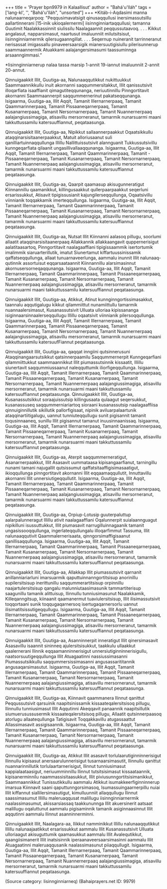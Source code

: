 +++
title = 'Prayer bpn9979 in Kalaallisut'
author = "Bahá'u'lláh"
tags = ['lang-kl', '', "Bahá'u'lláh", "unsorted"]
+++
*Kitáb-i-Aqdasimi manna nalunaarneqarpoq: "Peqqusimavatsigit qinusaqqullusi inersimassutsillu aallartinnerani [15-inik ukioqalernermi] iisinnginniartaqqullusi; tamanna Guutimit Naalakkassinnit siulissilu Naalagaannit peqqussutaavoq. . . . Kikkut angalasut, napparsimasut, naartusut imaluunniit milutsitsisut, iisinnginniarnermik qilersugaanngillat. . . . Seqernup nuineranit tarrinneranut nerisassat imigassallu pinaveersaarsigik mianersuutigisiullu pilerisunnerup saammaannermik Atuakkami aalajangersimasumi taassuminnga arsaanngimmasi.” 

*Iisinnginniarnerup nalaa tassa marsip 1-annit 19-iannut imaluunniit 2-annit 20-annut. 

Qinnuigaakkit Illit, Guutiga-aa, Nalunaaqqutikkut nukittuukkut Saammaannikkullu inuit akornanni saqqummersitakkut, Illit qanissutsivit illoqarfiata isaaffianit qimagutiteqqunanga, neriuutinnillu Pinngortitavit akornanni Saammaannerpit saqqummernerinut pakatseqqunanga. Isigaarma, Guutiga-aa, Illit Aqqit, Tamanit Illernarnerpaaq, Tamanit Qaammarinnerpaaq, Tamanit Pissaaneqarnerpaaq, Tamanit Kusanarnerpaaq, Tamanit Nersornarnerpaaq, Tamanit Nuannernerpaaq aalajangiussimagiga, atisavillu mersorneranut, tamarmik nunarsuarmi maani takkuttussamilu katersuuffiannut, peqataasunga.

Qinnuigaakkit Illit, Guutiga-aa, Nipikkut sallaannerpaakkut Oqaatsikkullu ataqqinarsisitaanerpaakkut, Matuit alloriusaanut suli qanilliartuinnaqqullunga Illillu Nallittuissutsivit alannguanit Tukkussutsivillu kunngeqarfiata qilaanit ungasillivallaaqqunanga. Isigaarma, Guutiga-aa, Illit Aqqit, Tamanit Illernarnerpaaq, Tamanit Qaammarinnerpaaq, Tamanit -Pissaaneqarnerpaaq, Tamanit Kusanarnerpaaq, Tamanit Nersornarnerpaaq, Tamanit Nuannernerpaaq aalajangiussimagiga, atisavillu mersorneranut, tamarmik nunarsuarmi maani takkuttussamilu katersuuffiannut peqataasunga.

Qinnuigaakkit Illit, Guutiga-aa, Qaarpit qaamasup akisugunneratigut Kiinnannillu qaamanikkut, killingusaakkut qullerpaarpaakkut seqerluni ersarissukkut, Atisavit tipigissusianit kajungilerseqqullunga, Oqaatsivillu viinnianik toqqakkamik imerteqqullunga. Isigaarma, Guutiga-aa, Illit Aqqit, Tamanit Illernarnerpaaq, Tamanit Qaammarinnerpaaq, Tamanit Pissaaneqarnerpaaq, Tamanit Kusanarnerpaaq, Tamanit Nersornarnerpaaq, Tamanit Nuannernerpaaq aalajangiussimagiga, atisavillu mersorneranut, tamarmik nunarsuarmi maani takkuttussamilu katersuuffiannut peqataasunga.

Qinnuigaakkit Illit, Guutiga-aa, Nutsat Illit Kiinnanni aalasoq pillugu, soorlumi allaatit ataqqinarsisitaanerpaaq Allakkannik allakkaangavit quppernerisigut aalatitaasartoq, Pinngortitavit naalagaaffiani tipigissaammik isertortumik imalimmik siaruarterillutik, imatut Siunertamut kiffartuussinissamik qaffatseqqullunga, allaat tunuarnaveerlunga, aammalu inunnit Illit nalunaaq- qutinnik assortuisut eqqarsaataannit Kiinnannillu alarsimasinnut akornusersorneqaqqunanga. Isigaarma, Guutiga-aa, Illit Aqqit, Tamanit Illernarnerpaaq, Tamanit Qaammarinnerpaaq, Tamanit Pissaaneqarnerpaaq, Tamanit Kusanarnerpaaq, Tamanit Nersornarnerpaaq, Tamanit Nuannernerpaaq aalajangiussimagiga, atisavillu mersorneranut, tamarmik nunarsuarmi maani takkuttussamilu katersuuffiannut peqataasunga. 

Qinnuigaakkit Illit, Guutiga-aa, Atikkut, Atinut kunnginngortissimasakkut, taannalu aqqutigalugu kikkut qilammiittut nunamiittullu tamarmik nuannaalersimasut, Kusanassutsivit Ulluata ulloriaa kipissananga isiginnaarsinnaalerseqqullugu Illillu oqaatsivit viinnianik pilersoqqullunga. Isigaarma, Guutiga-aa, Illit Aqqit, Tamanit Illernarnerpaaq, Tamanit Qaammarinnerpaaq, Tamanit Pissaaneqarnerpaaq, Tamanit Kusanarnerpaaq, Tamanit Nersornarnerpaaq, Tamanit Nuannernerpaaq aalajangiussimagiga, atisavillu mersorneranut, tamarmik nunarsuarmi maani takkuttussamilu katersuufFiannut peqataasunga. 

Qinnuigaakkit Illit, Guutiga-aa, qaqqat inngiini qutsinnerusuni Ataqqinangaarsutsikkut qatsinnerpaamilu Saqqummernerpit Kunngeqarfiani qilammiittukkut saammaannikkut Illit piumassutsinnik kissaatit, Illillu siunertavit saqqummiussaanut naleqquttumik iliorfigeqqullunga. Isigaarma, Guutiga-aa, Illit Aqqit, Tamanit Illernarnerpaaq, Tamanit Qaammarinnerpaaq, Tamanit Pissaaneqarnerpaaq, Tamanit Kusanarnerpaaq, Tamanit Nersornarnerpaaq, Tamanit Nuannernerpaaq aalajangiussimagiga, atisavillu mersorneranut, tamarmik nunarsuarmi maani takkuttussamilu katersuuffiannut peqataasunga. Qinnuigaakkit Illit, Guutiga-aa, Kusanassutsikkut soraajuissutsip killingusaata qulaagut seqersukkut, kusanassuseq saqqummerniariartoq sioraani kusanassutsip naalagaaffiisa qinnuiginnillutik sikillutik pallorfigisaat, nipinik aviluarpalaartunik ataqqinartiitigalugu, uannut tunniuteqqullugu sunit pigisannit tamanit toqusinnaaneq, sunillu Illit pigisannut tamanut inuusinnaanissaq. Isigaarma, Guutiga-aa, Illit Aqqit, Tamanit Illernarnerpaaq, Tamanit Qaammarinnerpaaq, Tamanit Pissaaneqarnerpaaq, Tamanit Kusanarnerpaaq, Tamanit Nersornarnerpaaq, Tamanit Nuannernerpaaq aalajangiussimagiga, atisavillu mersorneranut, tamarmik nunarsuarmi maani takkuttussamilu katersuuffiannut peqataasunga. 

Qinnuigaakkit Illit, Guutiga-aa, Aterpit saqqummerneratigut, Asanarnerpaakkut, Illit Asasavit uummataasa kipisangaarfianut, tarningillu nunami tamani najugallit qutsissumut qaffatsitaaffigisimasaatigut, ikioqqullunga pinngortitavit akornanni Illit eqqaamaqqullutit, Innuttavillu akornanni Illit unnersiutigeqqullutit. Isigaarma, Guutiga-aa, Illit Aqqit, Tamanit Illernarnerpaaq, Tamanit Qaammarinnerpaaq, Tamanit Pissaaneqarnerpaaq, Tamanit Kusanarnerpaaq, Tamanit Nersornarnerpaaq, Tamanit Nuannernerpaaq aalajangiussimagiga, atisavillu mersorneranut, tamarmik nunarsuarmi maani takkuttussamilu katersuuffiannut peqataasunga.

Qinnuigaakkit Illit, Guutiga-aa, Orpiup-Lotusip guuterpaluttup aalarpalunneragut Illillu ativit naalagaaffiani Oqalunnerpit suialaannguagut nipikilluni isussuttukkut, Illit piumasavit narrugilluinnagaanik tamanit ungasissooqqullunga, ingerlateqqullungalu illoqarfimmut Tassuma, Illit nalunaaqqutivit Qaammalernerisaata, qinngorsimaffigisaanut qanillisaqqullunga. Isigaarma, Guutiga-aa, Illit Aqqit, Tamanit Illernarnerpaaq, Tamanit Qaammarinnerpaaq, Tamanit Pissaaneqarnerpaaq, Tamanit Kusanarnerpaaq, Tamanit Nersornarnerpaaq, Tamanit Nuannernerpaaq aalajangiussimagiga, atisavillu mersorneranut, tamarmik nunarsuarmi maani takkuttussamilu katersuuffiannut peqataasunga.

Qinnuigaakkit Illit, Guutiga-aa, Allakkap Illit piumassutsivit qarnanit anillanniariarluni imarsuarmik qaputtuinnanngortitsisup anorinillu supilersitsisup inerittunillu saqqummerartitsisup orpinnillu naajartulersitsisup qangalu malunniutaasimasunik tammartiterisup saagunillu tamanik alittuisup, Ilinnullu tunniusimasunut Naalakkamik, Killeqanngitsup, kiinaanit qaamanermut tuaviulersitsisup, Illit ilisimassutsivit toqqortaani sunik toqqugaqarnersoq isertugaqarnersorlu uannut ilisimatitsissutigeqqullugu. Isigaarma, Guutiga-aa, Illit Aqqit, Tamanit Illernarnerpaaq, Tamanit Qaammarinnerpaaq, Tamanit Pissaaneqarnerpaaq, Tamanit Kusanarnerpaaq, Tamanit Nersornarnerpaaq, Tamanit Nuannernerpaaq aalajangiussimagiga, atisavillu mersorneranut, tamarmik nunarsuarmi maani takkuttussamilu katersuuffiannut peqataasunga.

Qinnuigaakkit Illit, Guutiga-aa, Asanninnerpit inneratigut Illit qinersimasavit Asasavillu isaannit sininneq ajulersitsisukkut, taakkulu ullaakkut qaalernerani Ilinnik eqqaamanninnerisigut unnersiutiginninnerisigullu, naatsorsuutigeqqullunga Illit Atuagaatinni nassiussimasanni Piumassutsikkullu saqqummersissimasanni angusassarititannik angusaqarsimasutut. Isigaarma, Guutiga-aa, Illit Aqqit, Tamanit Illernarnerpaaq, Tamanit Qaammarinnerpaaq, Tamanit Pissaaneqarnerpaaq, Tamanit Kusanarnerpaaq, Tamanit Nersornarnerpaaq, Tamanit Nuannernerpaaq aalajangiussimagiga, atisavillu mersorneranut, tamarmik nunarsuarmi maani takkuttussamilu katersuuffiannut peqataasunga.

Qinnuigaakkit Illit, Guutiga-aa, Kiinnavit qaammanera Ilinnut qanittut Peqqussutsivit qarsuinik naapitsinissamik kissaateqalersitsisoq pillugu, Ilinnullu tunniusimasut Illit Aqqutinni Akeqqavit panaannik naapitsillutik siumuerusussusermik kissaateqalersitsisoq pillugu, Allaatit qutsinnerpaasoq atorlugu allaatequllunga Tatigisavit Toqqakkavillu atugassaattut Allassimasavit assigisaannik. Isigaarma, Guutiga-aa, Illit Aqqit, Tamanit Illernarnerpaaq, Tamanit Qaammarinnerpaaq, Tamanit Pissaaneqarnerpaaq, Tamanit Kusanarnerpaaq, Tamanit Nersornarnerpaaq, Tamanit Nuannernerpaaq aalajangiussimagiga, atisavillu mersorneranut, tamarmik nunarsuarmi maani takkuttussamilu katersuuffiannut peqataasunga.

Qinnuigaakkit Illit, Guutiga-aa, Atikkut Illit asasavit torlulaarutiginninnerisigut Ilinnullu kipisasut anersaarulunnerisigut tusarnaarsimasutit, Ilinnullu qanittut nuannarinnillutik torlulaartarnerisigut, Ilinnut tunniusimasut kappialaataasigut, neriuumminnillu Ilinnut tutsitsisimasut kissaataannik, kipisanerminnilu naammassisitaasukkut, Illit piviusunngortitsisimanikkut, Saammaannikkut Tunissutikkullu aammalu Atikkut isumakkeerfiginninnerup imarsua Kiinnavit saani qaputtunngorsimasoq, Isumassuingaarnerpillu nuiai Illit kiffannut siallilersimasutigut, kimulluunniit allaqqullugu Ilinnut saassimasumut Illillu maleruaqqusat malillugu iisinnginniarnermik naalassimasumut, akissarsiassaq taakkununnga Illit akuersinerit aatsaat malillugu oqaluttunut aammalu pigisaminnik tamanik asiginnaasinnut Illit aqqutinni aammalu Ilinnut asanninnerminni.

Qinnuigaakkit Illit, Naalagara-aa, Ilikkut namminikkut Illillu nalunaaqqutikkut Illillu nalunaajaatikkut ersarissukkut aammalu Illit Kusanassutsivit Ulluata ulloriaagut akisuguttumik qaamasukkut aammalu Illit Avalequtikkut, qaangiisimanerit Illit inatsisinnik iperaanaveersaarsimasinni aammalu Illit Atuagaatinni maleruaqqusanik naalassimasunut piiaqqullugit. Isigaarma, Guutiga-aa, Illit Aqqit, Tamanit Illernarnerpaaq, Tamanit Qaammarinnerpaaq, Tamanit Pissaaneqarnerpaaq, Tamanit Kusanarnerpaaq, Tamanit Nersornarnerpaaq, Tamanit Nuannernerpaaq aalajangiussimagiga, atisavillu mersorneranut, tamarmik nunarsuarmi maani takkuttussamilu katersuuffiannut peqataasunga.

(Source category: Iisinnginniarneq)
(Bahaiprayers.net ID: 9979)
